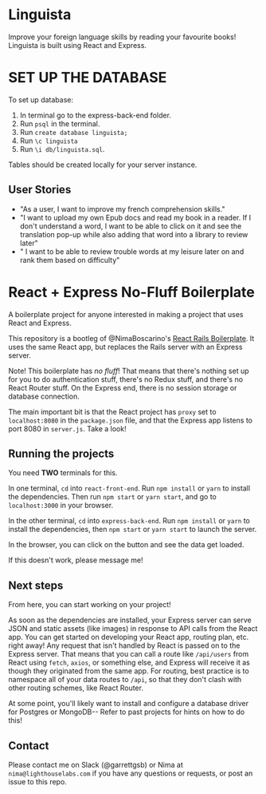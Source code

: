 # Linguista
Improve your foreign language skills by reading your favourite books! Linguista is built using React and Express.

# SET UP THE DATABASE

To set up database:
  1. In terminal go to the express-back-end folder.
  2. Run `psql` in the terminal.
  3. Run `create database linguista;`
  4. Run `\c linguista`
  5. Run `\i db/linguista.sql`.

Tables should be created locally for your server instance.

## User Stories
- "As a user, I want to improve my french comprehension skills."
- "I want to upload my own Epub docs and read my book in a reader. If I don't understand a word, I want to be able to click on it and see the translation pop-up while also adding that word into a library to review later"
- " I want to be able to review trouble words at my leisure later on and rank them based on difficulty"

# React + Express No-Fluff Boilerplate

A boilerplate project for anyone interested in making a project that uses React and Express.

This repository is a bootleg of @NimaBoscarino's [React Rails Boilerplate](https://github.com/NimaBoscarino/react-rails-boilerplate). It uses the same React app, but replaces the Rails server with an Express server.

Note! This boilerplate has _no fluff_! That means that there's nothing set up for you to do authentication stuff, there's no Redux stuff, and there's no React Router stuff. On the Express end, there is no session storage or database connection.

The main important bit is that the React project has `proxy` set to `localhost:8080` in the `package.json` file, and that the Express app listens to port 8080 in `server.js`. Take a look!

## Running the projects

You need **TWO** terminals for this.

In one terminal, `cd` into `react-front-end`. Run `npm install` or `yarn` to install the dependencies. Then run `npm start` or `yarn start`, and go to `localhost:3000` in your browser.

In the other terminal, `cd` into `express-back-end`. Run `npm install` or `yarn` to install the dependencies, then `npm start` or `yarn start` to launch the server.

In the browser, you can click on the button and see the data get loaded.

If this doesn't work, please message me!

## Next steps

From here, you can start working on your project!

As soon as the dependencies are installed, your Express server can serve JSON and static assets (like images) in response to API calls from the React app. You can get started on developing your React app, routing plan, etc. right away! Any request that isn't handled by React is passed on to the Express server. That means that you can call a route like `/api/users` from React using `fetch`, `axios`, or something else, and Express will receive it as though they originated from the same app. For routing, best practice is to namespace all of your data routes to `/api`, so that they don't clash with other routing schemes, like React Router.

At some point, you'll likely want to install and configure a database driver for Postgres or MongoDB-- Refer to past projects for hints on how to do this!

## Contact

Please contact me on Slack (@garrettgsb) or Nima at `nima@lighthouselabs.com` if you have any questions or requests, or post an issue to this repo.
